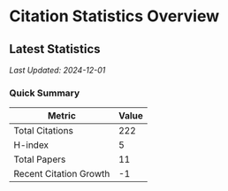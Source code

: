 # Citation Statistics Overview

## Latest Statistics
*Last Updated: 2024-12-01*

### Quick Summary
| Metric | Value |
| ------ | ----- |
| Total Citations | 222 |
| H-index | 5 |
| Total Papers | 11 |
| Recent Citation Growth | -1 |